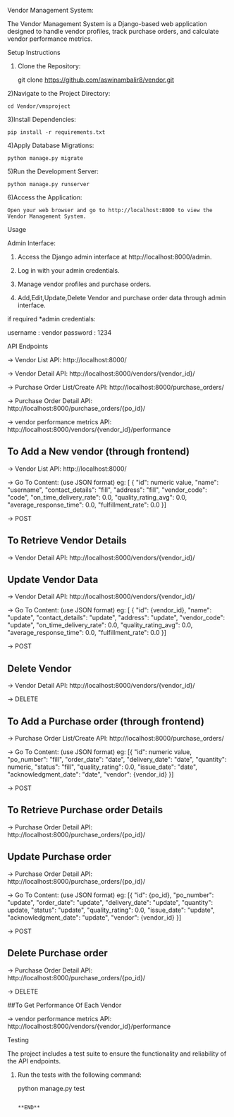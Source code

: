 Vendor Management System:

The Vendor Management System is a Django-based web application designed to handle vendor profiles, track purchase orders, and 
calculate vendor performance metrics.

Setup Instructions

1) Clone the Repository:
	
	git clone https://github.com/aswinambalir8/vendor.git

2)Navigate to the Project Directory:

	cd Vendor/vmsproject

3)Install Dependencies:

	pip install -r requirements.txt

4)Apply Database Migrations:

	python manage.py migrate

5)Run the Development Server:

	python manage.py runserver

6)Access the Application:

	Open your web browser and go to http://localhost:8000 to view the Vendor Management System.


Usage

Admin Interface:

1) Access the Django admin interface at http://localhost:8000/admin.

2) Log in with your admin credentials.

3) Manage vendor profiles and purchase orders.

4) Add,Edit,Update,Delete Vendor and purchase order data through admin interface.

if required
*admin credentials:

username : vendor
password : 1234


API Endpoints

-> Vendor List API: http://localhost:8000/

-> Vendor Detail API: http://localhost:8000/vendors/{vendor_id}/

-> Purchase Order List/Create API: http://localhost:8000/purchase_orders/

-> Purchase Order Detail API: http://localhost:8000/purchase_orders/{po_id}/

-> vendor performance metrics API: http://localhost:8000/vendors/{vendor_id}/performance

## To Add a New vendor (through frontend)
 
-> Vendor List API: http://localhost:8000/

-> Go To Content:
	(use JSON format)
   eg:
	[ {
        "id": numeric value,
        "name": "username",
        "contact_details": "fill",
        "address": "fill",
        "vendor_code": "code",
        "on_time_delivery_rate": 0.0,
        "quality_rating_avg": 0.0,
        "average_response_time": 0.0,
        "fulfillment_rate": 0.0
    }]

-> POST

## To Retrieve Vendor Details

-> Vendor Detail API: http://localhost:8000/vendors/{vendor_id}/

## Update Vendor Data

-> Vendor Detail API: http://localhost:8000/vendors/{vendor_id}/

-> Go To Content:
	(use JSON format)
   eg:
	[ {
        "id": {vendor_id},
        "name": "update",
        "contact_details": "update",
        "address": "update",
        "vendor_code": "update",
        "on_time_delivery_rate": 0.0,
        "quality_rating_avg": 0.0,
        "average_response_time": 0.0,
        "fulfillment_rate": 0.0
    }]

-> POST

## Delete Vendor

-> Vendor Detail API: http://localhost:8000/vendors/{vendor_id}/

-> DELETE


## To Add a Purchase order (through frontend)
 
-> Purchase Order List/Create API: http://localhost:8000/purchase_orders/

-> Go To Content:
	(use JSON format)
   eg:
	 [{
        "id": numeric value,
        "po_number": "fill",
        "order_date": "date",
        "delivery_date": "date",
        "quantity": numeric,
        "status": "fill",
        "quality_rating": 0.0,
        "issue_date": "date",
        "acknowledgment_date": "date",
        "vendor": {vendor_id}
    }]

-> POST

## To Retrieve Purchase order Details

-> Purchase Order Detail API: http://localhost:8000/purchase_orders/{po_id}/

## Update Purchase order 

-> Purchase Order Detail API: http://localhost:8000/purchase_orders/{po_id}/

-> Go To Content:
	(use JSON format)
   eg:
	[{
        "id": {po_id},
        "po_number": "update",
        "order_date": "update",
        "delivery_date": "update",
        "quantity": update,
        "status": "update",
        "quality_rating": 0.0,
        "issue_date": "update",
        "acknowledgment_date": "update",
        "vendor": {vendor_id}
     }]

-> POST

## Delete Purchase order

-> Purchase Order Detail API: http://localhost:8000/purchase_orders/{po_id}/

-> DELETE


##To Get Performance Of Each Vendor

-> vendor performance metrics API: http://localhost:8000/vendors/{vendor_id}/performance

Testing

The project includes a test suite to ensure the functionality and reliability of the API endpoints.

1) Run the tests with the following command:

   python manage.py test

                                                                                  **END**
